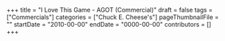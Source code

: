 +++
title = "I Love This Game - AGOT (Commercial)"
draft = false
tags = ["Commercials"]
categories = ["Chuck E. Cheese's"]
pageThumbnailFile = ""
startDate = "2010-00-00"
endDate = "0000-00-00"
contributors = []
+++

